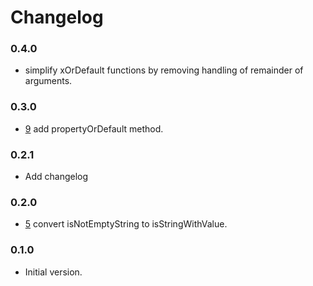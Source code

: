Changelog
==========

### 0.4.0

* simplify xOrDefault functions by removing handling of remainder of arguments.

### 0.3.0

* [9](https://github.com/AquaticInformatics/lodash-extensions/issues/9) add propertyOrDefault method.

### 0.2.1

* Add changelog

### 0.2.0

* [5](https://github.com/AquaticInformatics/lodash-extensions/issues/5) convert isNotEmptyString to isStringWithValue.

### 0.1.0

* Initial version.
